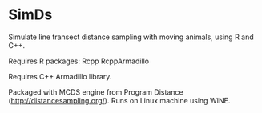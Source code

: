 # SimDs
Simulate line transect distance sampling with moving animals, using R and C++. 

Requires R packages: 
Rcpp
RcppArmadillo

Requires C++ Armadillo library. 

Packaged with MCDS engine from Program Distance (http://distancesampling.org/). Runs on Linux machine using WINE. 
